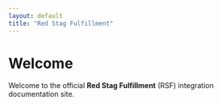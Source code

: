 ```yaml
---
layout: default
title: "Red Stag Fulfillment"
---
```


Welcome
=======

Welcome to the official **Red Stag Fulfillment** (RSF) integration documentation site.
